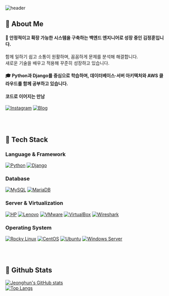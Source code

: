 <!-- Header -->
![header](https://capsule-render.vercel.app/api?type=waving&color=gradient&height=300&section=header&text=Good%20to%20see%20you%20%F0%9F%A4%97)

## 👀 About Me
#### :raising_hand: 안정적이고 확장 가능한 시스템을 구축하는 백엔드 엔지니어로 성장 중인 김정훈입니다.  
함께 일하기 쉽고 소통이 원활하며, 꼼꼼하게 문제를 분석해 해결합니다.  
새로운 기술을 배우고 적용해 꾸준히 성장하고 있습니다. <br/>

#### 🎓 Python과 Django를 중심으로 학습하며, 데이터베이스·서버 아키텍처와 AWS 클라우드를 함께 공부하고 있습니다. <br/>

#### 코드로 이어지는 만남  
[![Instagram](https://img.shields.io/badge/Instagram-E4405F?logo=instagram&logoColor=white)](https://www.instagram.com/schicksal36)
[![Blog](https://img.shields.io/badge/Blog-03C75A?logo=naver&logoColor=white)](https://blog.naver.com/schicksal36)

<br/><br/>

## 🧱 Tech Stack

### Language & Framework
[![Python](https://img.shields.io/badge/Python-3776AB?logo=python&logoColor=white)](https://www.python.org/)
[![Django](https://img.shields.io/badge/Django-092E20?logo=django&logoColor=white)](https://www.djangoproject.com/)

### Database
[![MySQL](https://img.shields.io/badge/MySQL-4479A1?logo=mysql&logoColor=white)](https://www.mysql.com/)
[![MariaDB](https://img.shields.io/badge/MariaDB-003545?logo=mariadb&logoColor=white)](https://mariadb.org/)

### Server & Virtualization
[![HP](https://img.shields.io/badge/HP-0096D6?logo=hp&logoColor=white)](https://www.hp.com/)
[![Lenovo](https://img.shields.io/badge/Lenovo-E2231A?logo=lenovo&logoColor=white)](https://www.lenovo.com/)
[![VMware](https://img.shields.io/badge/VMware-607078?logo=vmware&logoColor=white)](https://www.vmware.com/)
[![VirtualBox](https://img.shields.io/badge/VirtualBox-183A61?logo=virtualbox&logoColor=white)](https://www.virtualbox.org/)
[![Wireshark](https://img.shields.io/badge/Wireshark-1679A7?logo=wireshark&logoColor=white)](https://www.wireshark.org/)

### Operating System
[![Rocky Linux](https://img.shields.io/badge/Rocky%20Linux-10B981?logo=rockylinux&logoColor=white)](https://rockylinux.org/)
[![CentOS](https://img.shields.io/badge/CentOS-262577?logo=centos&logoColor=white)](https://www.centos.org/)
[![Ubuntu](https://img.shields.io/badge/Ubuntu-E95420?logo=ubuntu&logoColor=white)](https://ubuntu.com/)
[![Windows Server](https://img.shields.io/badge/Windows%20Server-0078D6?logo=windows&logoColor=white)](https://www.microsoft.com/windows-server)

<br/><br/>

## 🤔 Github Stats
[![Jeonghun's GitHub stats](https://github-readme-stats.vercel.app/api?username=schicksal36&show_icons=true&theme=tokyonight)](https://github.com/anuraghazra/github-readme-stats)
<br/>
[![Top Langs](https://github-readme-stats.vercel.app/api/top-langs/?username=schicksal36&layout=compact&theme=tokyonight)](https://github.com/anuraghazra/github-readme-stats)

